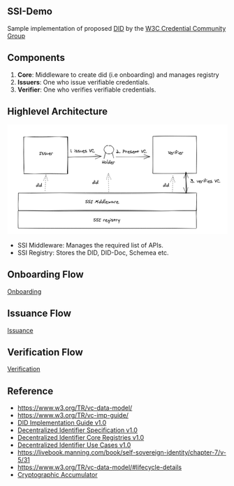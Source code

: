 ## SSI-Demo

Sample implementation of proposed  [DID](https://www.w3.org/TR/did-core/) by the [W3C Credential Community Group](https://w3c-ccg.github.io/)

## Components

1. **Core**: Middleware to create did (i.e onboarding) and manages registry
2. **Issuers**: One who issue verifiable credentials.
3. **Verifier**: One who verifies verifiable credentials.

## Highlevel Architecture

![img](docs/architecture.png)

- SSI Middleware: Manages the required list of APIs.
- SSI Registry: Stores the DID, DID-Doc, Schemea etc.

## Onboarding Flow

[Onboarding](ssi-infa/README.md)

## Issuance Flow

[Issuance](issuer/README.md)

## Verification Flow

[Verification](issuer/README.md)

## Reference

- https://www.w3.org/TR/vc-data-model/ 
- https://www.w3.org/TR/vc-imp-guide/ 
- [DID Implementation Guide v1.0](https://github.com/w3c/did-imp-guide)
- [Decentralized Identifier Specification v1.0](https://github.com/w3c/did-core)
- [Decentralized Identifier Core Registries v1.0](https://github.com/w3c/did-spec-registries)
- [Decentralized Identifier Use Cases v1.0](https://github.com/w3c/did-use-cases)
- https://livebook.manning.com/book/self-sovereign-identity/chapter-7/v-5/31
- https://www.w3.org/TR/vc-data-model/#lifecycle-details
- [Cryptographic Accumulator](https://medium.com/@aurelcode/cryptographic-accumulators-da3aa4561d77)